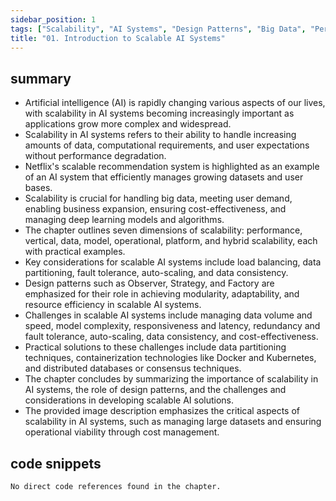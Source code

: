 ```yaml
---
sidebar_position: 1
tags: ["Scalability", "AI Systems", "Design Patterns", "Big Data", "Performance"]
title: "01. Introduction to Scalable AI Systems"
---
```


## summary

- Artificial intelligence (AI) is rapidly changing various aspects of our lives, with scalability in AI systems becoming increasingly important as applications grow more complex and widespread.
- Scalability in AI systems refers to their ability to handle increasing amounts of data, computational requirements, and user expectations without performance degradation.
- Netflix's scalable recommendation system is highlighted as an example of an AI system that efficiently manages growing datasets and user bases.
- Scalability is crucial for handling big data, meeting user demand, enabling business expansion, ensuring cost-effectiveness, and managing deep learning models and algorithms.
- The chapter outlines seven dimensions of scalability: performance, vertical, data, model, operational, platform, and hybrid scalability, each with practical examples.
- Key considerations for scalable AI systems include load balancing, data partitioning, fault tolerance, auto-scaling, and data consistency.
- Design patterns such as Observer, Strategy, and Factory are emphasized for their role in achieving modularity, adaptability, and resource efficiency in scalable AI systems.
- Challenges in scalable AI systems include managing data volume and speed, model complexity, responsiveness and latency, redundancy and fault tolerance, auto-scaling, data consistency, and cost-effectiveness.
- Practical solutions to these challenges include data partitioning techniques, containerization technologies like Docker and Kubernetes, and distributed databases or consensus techniques.
- The chapter concludes by summarizing the importance of scalability in AI systems, the role of design patterns, and the challenges and considerations in developing scalable AI solutions.
- The provided image description emphasizes the critical aspects of scalability in AI systems, such as managing large datasets and ensuring operational viability through cost management.

## code snippets
```
No direct code references found in the chapter.
```
